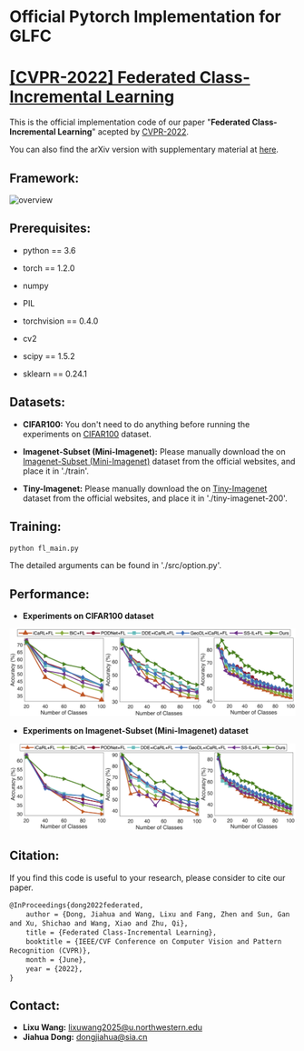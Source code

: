 # Official Pytorch Implementation for GLFC

# [[CVPR-2022] Federated Class-Incremental Learning](https://arxiv.org/abs/2203.11473)

This is the official implementation code of our paper "**Federated Class-Incremental Learning**" acepted by [CVPR-2022](https://cvpr2022.thecvf.com/). 

You can also find the arXiv version with supplementary material at [here](https://arxiv.org/abs/2203.11473).


## Framework:

![overview](./fig/overview.png)


## Prerequisites:

* python == 3.6

* torch == 1.2.0

* numpy

* PIL

* torchvision == 0.4.0

* cv2

* scipy == 1.5.2

* sklearn == 0.24.1


## Datasets:

* **CIFAR100:** You don't need to do anything before running the experiments on [CIFAR100](https://www.cs.toronto.edu/~kriz/cifar.html) dataset.

* **Imagenet-Subset (Mini-Imagenet):** Please manually download the on [Imagenet-Subset (Mini-Imagenet)](https://github.com/yaoyao-liu/mini-imagenet-tools) dataset from the official websites, and place it in './train'.

* **Tiny-Imagenet:** Please manually download the on [Tiny-Imagenet](https://github.com/seshuad/IMagenet) dataset from the official websites, and place it in './tiny-imagenet-200'.



## Training:

```shell
python fl_main.py
```

The detailed arguments can be found in './src/option.py'.

## Performance:

* **Experiments on CIFAR100 dataset**

![cifar](./fig/cifar_result.png)

* **Experiments on Imagenet-Subset (Mini-Imagenet) dataset**

![imagenet-subset](./fig/imagenet_subset_result.png)


## Citation:

If you find this code is useful to your research, please consider to cite our paper.

```
@InProceedings{dong2022federated,
    author = {Dong, Jiahua and Wang, Lixu and Fang, Zhen and Sun, Gan and Xu, Shichao and Wang, Xiao and Zhu, Qi},
    title = {Federated Class-Incremental Learning},
    booktitle = {IEEE/CVF Conference on Computer Vision and Pattern Recognition (CVPR)},
    month = {June},
    year = {2022},
}
```

## Contact:

* **Lixu Wang:**  lixuwang2025@u.northwestern.edu
* **Jiahua Dong:** dongjiahua@sia.cn


